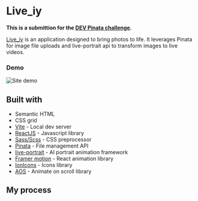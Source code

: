 # Live_iy

**This is a submittion for the [DEV Pinata challenge](https://dev.to/devteam/join-us-for-the-the-pinata-challenge-3000-in-prizes-59cb).**

[Live_iy](https://live-iy.netlify.app/) is an application designed to bring photos to life. It leverages Pinata for image file uploads and live-portrait api to transform images to live videos.

### Demo

  ![Site demo]()

## Built with

- Semantic HTML
- CSS grid
- [Vite](https://vite.dev/) - Local dev server
- [ReactJS](https://reactjs.org/) - Javascript library
- [Sass/Scss](https://sass-lang.com) - CSS preprocessor
- [Pinata](https://pinata.cloud/) - File management API
- [live-portrait](https://www.segmind.com/models/live-portrait) - AI portrait animation framework
- [Framer motion](https://www.framer.com/motion/) - React animation library
- [IonIcons](https://ionic.io/ionicons) - Icons library
- [AOS](https://michalsnik.github.io/aos/) - Animate on scroll library

## My process
